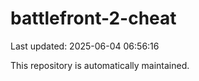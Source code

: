 # battlefront-2-cheat

Last updated: 2025-06-04 06:56:16

This repository is automatically maintained.
